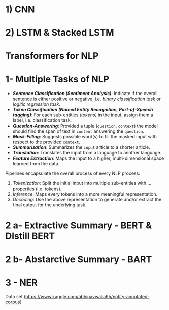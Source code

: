 # 1) CNN

# 2) LSTM & Stacked LSTM


# Transformers for NLP

# 1- Multiple Tasks of NLP


- ***Sentence Classification _(Sentiment Analysis)_***: Indicate if the overall sentence is either positive or negative, i.e. *binary classification task* or *logitic regression task*.
- ***Token Classification (Named Entity Recognition, Part-of-Speech tagging)***: For each sub-entities _(*tokens*)_ in the input, assign them a label, i.e. classification task.
- ***Question-Answering***: Provided a tuple (`question`, `context`) the model should find the span of text in `content` answering the `question`.
- ***Mask-Filling***: Suggests possible word(s) to fill the masked input with respect to the provided `context`.
- ***Summarization***: Summarizes the ``input`` article to a shorter article.
- ***Translation***: Translates the input from a language to another language.
- ***Feature Extraction***: Maps the input to a higher, multi-dimensional space learned from the data.

Pipelines encapsulate the overall process of every NLP process:
 
 1. *Tokenization*: Split the initial input into multiple sub-entities with ... properties (i.e. tokens).
 2. *Inference*: Maps every tokens into a more meaningful representation. 
 3. *Decoding*: Use the above representation to generate and/or extract the final output for the underlying task.


# 2 a- Extractive Summary - BERT & DIstill BERT
# 2 b- Abstarctive Summary - BART


# 3 - NER 

 Data set (https://www.kaggle.com/abhinavwalia95/entity-annotated-corpus)
